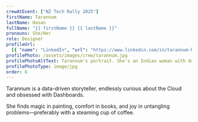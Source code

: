 ```yaml
---
crewAtEvent: ["NZ Tech Rally 2025"]
firstName: Tarannum
lastName: Hasan
fullName: "{{ firstName }} {{ lastName }}"
pronouns: She/Her
role: Designer
profileUrl:
  [{ "name": "LinkedIn", "url": "https://www.linkedin.com/in/tarannum-h/" }]
profilePhoto: /assets/images/crew/tarannum.jpg
profilePhotoAltText: Tarannum's portrait. She's an Indian woman with dark brown hair and a wearing glasses. She's wearing a blue coloured jumper.
profilePhotoType: image/jpg
order: 6
---
```


<p>Tarannum is a data-driven storyteller, endlessly curious about the Cloud and obsessed with Dashboards. 
</p>

<p>She finds magic in painting, comfort in books, and joy in untangling problems—preferably with a steaming cup of coffee.</p>
